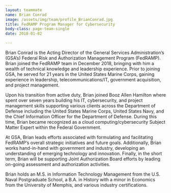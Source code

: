 ```yaml
---
layout: teammate
name: Brian Conrad
image: /assets/img/team/profile_BrianConrad.jpg
title: FedRAMP Program Manager for Cybersecurity
body-class: page-team-single
date: 2018-01-02

---
```

Brian Conrad is the Acting Director of the General Services Administration’s (GSA’s) Federal Risk and Authorization Management Program (FedRAMP). Brian joined the FedRAMP team in December 2018, bringing with him a wealth of technical knowledge and leadership experience.  Prior to joining GSA, he served for 21 years in the United States Marine Corps, gaining experience in leadership, telecommunications/IT, government acquisition, and project management.  

Upon his transition from active duty, Brian joined Booz Allen Hamilton where spent over seven years building his IT, cybersecurity, and project management skills supporting various clients across the Department of Defense including the United States Marine Corps, United States Navy, and the Chief Information Officer for the Department of Defense. During this time, Brian became recognized as a cloud computing/cybersecurity Subject Matter Expert within the Federal Government.

At GSA, Brian leads efforts associated with formulating and facilitating FedRAMP’s overall strategic initiatives and future goals. Additionally, Brian works hand-in-hand with government and industry, developing an understanding of emerging technology and innovation. Finally, in the short term, Brian will be supporting Joint Authorization Board efforts by leading on-going assessment and authorization activities.  

Brian holds an M.S. in Information Technology Management from the U.S. Naval Postgraduate School, a B.A. in History with a minor in Economics from the University of Memphis, and various industry certifications.
